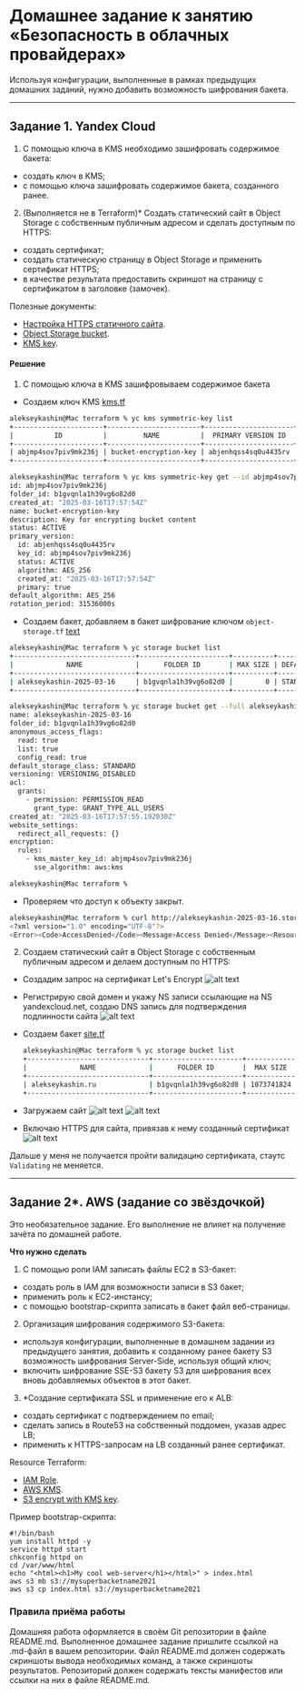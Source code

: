 # Домашнее задание к занятию «Безопасность в облачных провайдерах»  

Используя конфигурации, выполненные в рамках предыдущих домашних заданий, нужно добавить возможность шифрования бакета.

---
## Задание 1. Yandex Cloud   

1. С помощью ключа в KMS необходимо зашифровать содержимое бакета:

 - создать ключ в KMS;
 - с помощью ключа зашифровать содержимое бакета, созданного ранее.
2. (Выполняется не в Terraform)* Создать статический сайт в Object Storage c собственным публичным адресом и сделать доступным по HTTPS:

 - создать сертификат;
 - создать статическую страницу в Object Storage и применить сертификат HTTPS;
 - в качестве результата предоставить скриншот на страницу с сертификатом в заголовке (замочек).

Полезные документы:

- [Настройка HTTPS статичного сайта](https://cloud.yandex.ru/docs/storage/operations/hosting/certificate).
- [Object Storage bucket](https://registry.terraform.io/providers/yandex-cloud/yandex/latest/docs/resources/storage_bucket).
- [KMS key](https://registry.terraform.io/providers/yandex-cloud/yandex/latest/docs/resources/kms_symmetric_key).

#### Решение

1. С помощью ключа в KMS зашифровываем содержимое бакета

- Создаем ключ KMS [kms.tf](terraform/kms.tf)

```bash
alekseykashin@Mac terraform % yc kms symmetric-key list
+----------------------+-----------------------+----------------------+-------------------+---------------------+--------+
|          ID          |         NAME          |  PRIMARY VERSION ID  | DEFAULT ALGORITHM |     CREATED AT      | STATUS |
+----------------------+-----------------------+----------------------+-------------------+---------------------+--------+
| abjmp4sov7piv9mk236j | bucket-encryption-key | abjenhqss4sq0u4435rv | AES_256           | 2025-03-16 17:57:54 | ACTIVE |
+----------------------+-----------------------+----------------------+-------------------+---------------------+--------+
```

```bash
alekseykashin@Mac terraform % yc kms symmetric-key get --id abjmp4sov7piv9mk236j
id: abjmp4sov7piv9mk236j
folder_id: b1gvqnla1h39vg6o82d0
created_at: "2025-03-16T17:57:54Z"
name: bucket-encryption-key
description: Key for encrypting bucket content
status: ACTIVE
primary_version:
  id: abjenhqss4sq0u4435rv
  key_id: abjmp4sov7piv9mk236j
  status: ACTIVE
  algorithm: AES_256
  created_at: "2025-03-16T17:57:54Z"
  primary: true
default_algorithm: AES_256
rotation_period: 31536000s
```

- Создаем бакет, добавляем в бакет шифрование ключом `object-storage.tf` [text](terraform/object-storage.tf)

```bash
alekseykashin@Mac terraform % yc storage bucket list
+------------------------------+----------------------+----------+-----------------------+---------------------+
|             NAME             |      FOLDER ID       | MAX SIZE | DEFAULT STORAGE CLASS |     CREATED AT      |
+------------------------------+----------------------+----------+-----------------------+---------------------+
| alekseykashin-2025-03-16     | b1gvqnla1h39vg6o82d0 |        0 | STANDARD              | 2025-03-16 17:57:55 |
+------------------------------+----------------------+----------+-----------------------+---------------------+
```

```bash
alekseykashin@Mac terraform % yc storage bucket get --full alekseykashin-2025-03-16 
name: alekseykashin-2025-03-16
folder_id: b1gvqnla1h39vg6o82d0
anonymous_access_flags:
  read: true
  list: true
  config_read: true
default_storage_class: STANDARD
versioning: VERSIONING_DISABLED
acl:
  grants:
    - permission: PERMISSION_READ
      grant_type: GRANT_TYPE_ALL_USERS
created_at: "2025-03-16T17:57:55.192030Z"
website_settings:
  redirect_all_requests: {}
encryption:
  rules:
    - kms_master_key_id: abjmp4sov7piv9mk236j
      sse_algorithm: aws:kms

alekseykashin@Mac terraform % 
```

- Проверяем что доступ к объекту закрыт.

```bash
alekseykashin@Mac terraform % curl http://alekseykashin-2025-03-16.storage.yandexcloud.net/image.png
<?xml version="1.0" encoding="UTF-8"?>
<Error><Code>AccessDenied</Code><Message>Access Denied</Message><Resource>/image.png</Resource><RequestId>ad9712cd8e15c70f</RequestId></Error>%
```

2. Создаем статический сайт в Object Storage c собственным публичным адресом и делаем доступным по HTTPS:

- Cоздадим запрос на сертификат Let's Encrypt 
    ![alt text](image-4.png)

- Регистрирую свой домен и укажу NS записи ссылающие на NS yandexcloud.net, cоздаю DNS запись для подтверждения подлинности сайта
    ![alt text](image-3.png)

- Создаем бакет [site.tf](terraform/site.tf)
    ```bash
    alekseykashin@Mac terraform % yc storage bucket list
    +------------------------------+----------------------+------------+-----------------------+---------------------+
    |             NAME             |      FOLDER ID       |  MAX SIZE  | DEFAULT STORAGE CLASS |     CREATED AT      |
    +------------------------------+----------------------+------------+-----------------------+---------------------+
    | alekseykashin.ru             | b1gvqnla1h39vg6o82d0 | 1073741824 | STANDARD              | 2025-03-16 19:15:22 |
    +------------------------------+----------------------+------------+-----------------------+---------------------+
    ```
- Загружаем сайт
    ![alt text](image.png)
    ![alt text](image-2.png)

- Включаю HTTPS для сайта, привязав к нему созданный сертификат
    ![alt text](image-1.png)


Дальше у меня не получается пройти валидацию сертификата, стаутс `Validating` не меняется. 

--- 
## Задание 2*. AWS (задание со звёздочкой)

Это необязательное задание. Его выполнение не влияет на получение зачёта по домашней работе.

**Что нужно сделать**

1. С помощью роли IAM записать файлы ЕС2 в S3-бакет:
 - создать роль в IAM для возможности записи в S3 бакет;
 - применить роль к ЕС2-инстансу;
 - с помощью bootstrap-скрипта записать в бакет файл веб-страницы.
2. Организация шифрования содержимого S3-бакета:

 - используя конфигурации, выполненные в домашнем задании из предыдущего занятия, добавить к созданному ранее бакету S3 возможность шифрования Server-Side, используя общий ключ;
 - включить шифрование SSE-S3 бакету S3 для шифрования всех вновь добавляемых объектов в этот бакет.

3. *Создание сертификата SSL и применение его к ALB:

 - создать сертификат с подтверждением по email;
 - сделать запись в Route53 на собственный поддомен, указав адрес LB;
 - применить к HTTPS-запросам на LB созданный ранее сертификат.

Resource Terraform:

- [IAM Role](https://registry.terraform.io/providers/hashicorp/aws/latest/docs/resources/iam_role).
- [AWS KMS](https://registry.terraform.io/providers/hashicorp/aws/latest/docs/resources/kms_key).
- [S3 encrypt with KMS key](https://registry.terraform.io/providers/hashicorp/aws/latest/docs/resources/s3_bucket_object#encrypting-with-kms-key).

Пример bootstrap-скрипта:

```
#!/bin/bash
yum install httpd -y
service httpd start
chkconfig httpd on
cd /var/www/html
echo "<html><h1>My cool web-server</h1></html>" > index.html
aws s3 mb s3://mysuperbacketname2021
aws s3 cp index.html s3://mysuperbacketname2021
```

### Правила приёма работы

Домашняя работа оформляется в своём Git репозитории в файле README.md. Выполненное домашнее задание пришлите ссылкой на .md-файл в вашем репозитории.
Файл README.md должен содержать скриншоты вывода необходимых команд, а также скриншоты результатов.
Репозиторий должен содержать тексты манифестов или ссылки на них в файле README.md.
